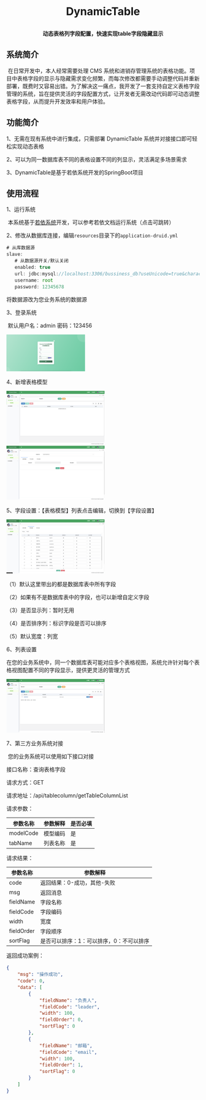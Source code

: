 
<h1 align="center" style="margin: 30px 0 30px; font-weight: bold;">DynamicTable</h1>
<h4 align="center">动态表格列字段配置，快速实现table字段隐藏显示</h4>


## 系统简介

​	在日常开发中，本人经常需要处理 CMS 系统和进销存管理系统的表格功能。项目中表格字段的显示与隐藏需求变化频繁，而每次修改都需要手动调整代码并重新部署，既费时又容易出错。为了解决这一痛点，我开发了一套支持自定义表格字段管理的系统，旨在提供灵活的字段配置方式，让开发者无需改动代码即可动态调整表格字段，从而提升开发效率和用户体验。

## 功能简介

1、无需在现有系统中进行集成，只需部署 DynamicTable 系统并对接接口即可轻松实现动态表格

2、可以为同一数据库表不同的表格设置不同的列显示，灵活满足多场景需求

3、DynamicTable是基于若依系统开发的SpringBoot项目

## 使用流程

1、运行系统

​	本系统基于[若依系统](https://doc.ruoyi.vip/ruoyi/document/hjbs.html "超链接title")开发，可以参考若依文档运行系统（点击可跳转）

2、修改从数据库连接，编辑`resources`目录下的`application-druid.yml`

```js
# 从库数据源
slave:
   # 从数据源开关/默认关闭
   enabled: true
   url: jdbc:mysql://localhost:3306/bussiness_db?useUnicode=true&characterEncoding=utf8&zeroDateTimeBehavior=convertToNull&useSSL=true&serverTimezone=GMT%2B8
   username: root
   password: 12345678
```

将数据源改为您业务系统的数据源

3、登录系统

​	默认用户名：admin 密码：123456

<img src="https://github.com/775747758/DynamicTable/blob/master/doc/image-20241203144314646.png" alt="image-20241203144314646" style="zoom: 20%;" />

4、新增表格模型

<img src="https://github.com/775747758/DynamicTable/blob/master/doc/image-20241203150951853.png" alt="image-20241203150951853" style="zoom:25%;" />



<img src="https://github.com/775747758/DynamicTable/blob/master/doc/image-20241203151039405.png" alt="image-20241203151039405" style="zoom:25%;" />

5、字段设置：【表格模型】列表点击编辑，切换到【字段设置】

<img src="https://github.com/775747758/DynamicTable/blob/master/doc/image-20241203151200134.png" alt="image-20241203151200134" style="zoom:25%;" />

（1）默认这里带出的都是数据库表中所有字段

（2）如果有不是数据库表中的字段，也可以新增自定义字段

（3）是否显示列：暂时无用

（4）是否排序列：标识字段是否可以排序

（5）默认宽度：列宽

6、列表设置

​	在您的业务系统中，同一个数据库表可能对应多个表格视图，系统允许针对每个表格视图配置不同的字段显示，提供更灵活的管理方式

<img src="https://github.com/775747758/DynamicTable/blob/master/doc/image-20241203150848470.png" alt="image-20241203151200134" style="zoom:25%;" />

7、第三方业务系统对接

​	您的业务系统可以使用如下接口对接

接口名称：查询表格字段

请求方式：GET

请求地址：/api/tablecolumn/getTableColumnList

请求参数：

| 参数名称  | 参数解释 | 是否必填 |
| --------- | -------- | -------- |
| modelCode | 模型编码 | 是       |
| tabName   | 列表名称 | 是       |

请求结果：

| 参数名称   | 参数解释                                 |
| ---------- | ---------------------------------------- |
| code       | 返回结果：0-成功，其他-失败              |
| msg        | 返回消息                                 |
| fieldName  | 字段名称                                 |
| fieldCode  | 字段编码                                 |
| width      | 宽度                                     |
| fieldOrder | 字段顺序                                 |
| sortFlag   | 是否可以排序：1：可以排序，0：不可以排序 |

返回成功案例：

```json
{
    "msg": "操作成功",
    "code": 0,
    "data": [
        {
            "fieldName": "负责人",
            "fieldCode": "leader",
            "width": 100,
            "fieldOrder": 0,
            "sortFlag": 0
        },
        {
            "fieldName": "邮箱",
            "fieldCode": "email",
            "width": 100,
            "fieldOrder": 1,
            "sortFlag": 0
        }
    ]
}
```

